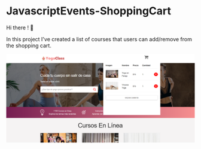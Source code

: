 # JavascriptEvents-ShoppingCart
Hi there ! 	:star_struck:

In this project I've created a list of courses that users can add/remove from the shopping cart.

![Website look](/img/Portada.png)
